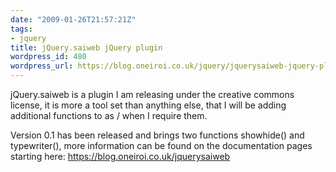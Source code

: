 ```yaml
---
date: "2009-01-26T21:57:21Z"
tags:
- jquery
title: jQuery.saiweb jQuery plugin
wordpress_id: 480
wordpress_url: https://blog.oneiroi.co.uk/jquery/jquerysaiweb-jquery-plugin
---
```

jQuery.saiweb is a plugin I am releasing under the creative commons license, it is more a tool set than anything else, that I will be adding additional functions to as / when I require them.

Version 0.1 has been released and brings two functions showhide() and typewriter(), more information can be found on the documentation pages starting here: <a href="https://blog.oneiroi.co.uk/jquerysaiweb">https://blog.oneiroi.co.uk/jquerysaiweb</a>
